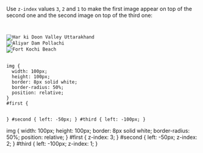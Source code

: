 Use `z-index` values `3`, `2`
and
`1` to make the first image
appear on top of the second one
and
the second image on top of the third one:

<codeblock language="css" type="exercise" testMode="fixedInput">
<code>
<panel language="html">
<img id="first" src="har-ki-doon-valley-uttarakhand-square.jpg" alt="Har ki Doon Valley Uttarakhand">
<img id="second" src="aliyar-dam-pollachi.jpg" alt="Aliyar Dam Pollachi">
<img id="third" src="fort-kochi-beach-square.jpg" alt="Fort Kochi Beach">
</panel>
<panel language="css">
img {
  width: 100px;
  height: 100px;
  border: 8px solid white;
  border-radius: 50%;
  position: relative;
}
#first {

}
#second {
  left: -50px;
}
#third {
  left: -100px;
}
</panel>
</code>

<solution>
img {
  width: 100px;
  height: 100px;
  border: 8px solid white;
  border-radius: 50%;
  position: relative;
}
#first {
  z-index: 3;
}
#second {
  left: -50px;
  z-index: 2;
}
#third {
  left: -100px;
  z-index: 1;
}
</solution>
</codeblock>